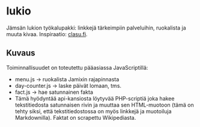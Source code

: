# lukio

Jämsän lukion työkalupakki: linkkejä tärkeimpiin palveluihin, ruokalista ja muuta kivaa. Inspiraatio: [clasu.fi](https://clasu.fi).

## Kuvaus

Toiminnallisuudet on toteutettu pääasiassa JavaScriptillä:
 - menu.js -> ruokalista Jamixin rajapinnasta
 - day-counter.js -> laske päivät lomaan, tms.
 - fact.js -> hae satunnainen fakta
  - Tämä hyödyntää api-kansiosta löytyvää PHP-scriptiä joka hakee tekstitiedosta satunnaisen rivin ja muuttaa sen HTML-muotoon (tämä on tehty siksi, että tekstitiedostossa on myös linkkejä ja muotoiluja Markdownilla). Faktat on scrapettu Wikipediasta.